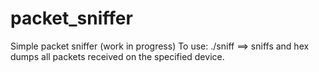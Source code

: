 # packet_sniffer
Simple packet sniffer (work in progress)
To use: ./sniff <device name> ==> sniffs and hex dumps all packets received on the specified device.
